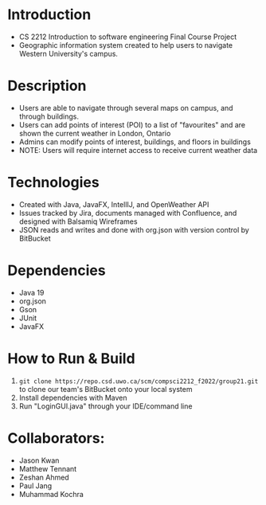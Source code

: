 # Introduction
- CS 2212 Introduction to software engineering Final Course Project
- Geographic information system created to help users to navigate Western University's campus.

# Description

- Users are able to navigate through several maps on campus, and through buildings.
- Users can add points of interest (POI) to a list of "favourites" and are shown the current weather in London, Ontario
- Admins can modify points of interest, buildings, and floors in buildings
- NOTE: Users will require internet access to receive current weather data

# Technologies
- Created with Java, JavaFX, IntellIJ, and OpenWeather API
- Issues tracked by Jira, documents managed with Confluence, and designed with Balsamiq Wireframes
- JSON reads and writes and done with org.json with version control by BitBucket

# Dependencies
- Java 19
- org.json
- Gson
- JUnit
- JavaFX

# How to Run & Build
1. `git clone https://repo.csd.uwo.ca/scm/compsci2212_f2022/group21.git` to clone our team's BitBucket onto your local system
2. Install dependencies with Maven
4. Run "LoginGUI.java" through your IDE/command line

# Collaborators:
- Jason Kwan
- Matthew Tennant
- Zeshan Ahmed
- Paul Jang
- Muhammad Kochra
